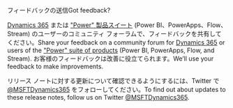 <!-- This file contains localizable strings used in generating the custom PDF. Do not use as an include file in any web content. -->
<!-- strings for PDF end page -->

<span data-ttu-id="e470a-101">フィードバックの送信</span><span class="sxs-lookup"><span data-stu-id="e470a-101">Got feedback?</span></span>

<span data-ttu-id="e470a-102">[Dynamics 365](https://community.dynamics.com/) または ["Power" 製品スイート](https://powerusers.microsoft.com/) (Power BI、PowerApps、Flow、Stream) のユーザーのコミュニティ フォーラムで、フィードバックを共有してください。</span><span class="sxs-lookup"><span data-stu-id="e470a-102">Share your feedback on a community forum for [Dynamics 365](https://community.dynamics.com/) or users of the ["Power" suite of products](https://powerusers.microsoft.com/) (Power BI, PowerApps, Flow, and Stream).</span></span> <span data-ttu-id="e470a-103">お客様のフィードバックは改善に役立てられます。</span><span class="sxs-lookup"><span data-stu-id="e470a-103">We’ll use your feedback to make improvements.</span></span>

<span data-ttu-id="e470a-104">リリース ノートに対する更新について確認できるようにするには、Twitter で [@MSFTDynamics365](https://twitter.com/MSFTDynamics365) をフォローしてください。</span><span class="sxs-lookup"><span data-stu-id="e470a-104">To find out about updates to these release notes, follow us on Twitter [@MSFTDynamics365](https://twitter.com/MSFTDynamics365).</span></span>
